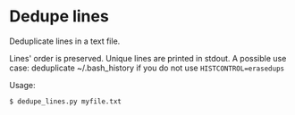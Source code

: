 # Dedupe lines

Deduplicate lines in a text file.

Lines' order is preserved. Unique lines are printed in stdout.
A possible use case: deduplicate ~/.bash_history if you do not use `HISTCONTROL=erasedups`

Usage:
```bash
$ dedupe_lines.py myfile.txt
```
